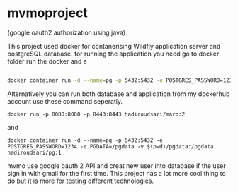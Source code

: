 # mvmoproject
(google oauth2 authorization using java)

This project used docker for contanerising Wildfly application server and postgreSQL database.
for running the application you need go to docker folder run the docker and a
```bash

docker container run -d --name=pg -p 5432:5432 -e POSTGRES_PASSWORD=1234 -e PGDATA=/pgdata -v /pgdata:/pgdata postgres:12


```
Alternatively you can run both database and application from my dockerhub account use these command seperatly.
```
docker run -p 8080:8080 -p 8443:8443 hadiroudsari/maro:2

```
and
```
docker container run -d --name=pg -p 5432:5432 -e POSTGRES_PASSWORD=1234 -e PGDATA=/pgdata -v $(pwd)/pgdata:/pgdata hadiroudsari/pg:1

```

mvmo use  google oauth 2 API and creat new user into database if the user sign in with gmail for the first time. This project has a lot more cool thing to do but it is more for testing different technologies.
